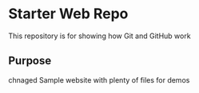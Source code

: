 # Starter Web Repo

This repository is for showing how Git and GitHub work

## Purpose

chnaged Sample website with plenty of files for demos